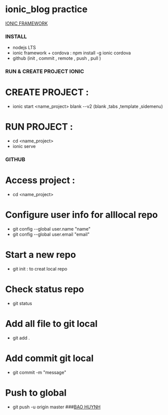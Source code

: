# ionic_blog practice
[IONIC FRAMEWORK](https://ionicframework.com/docs/)
### INSTALL
  * nodejs LTS
  * ionic framework + cordova : npm install -g ionic cordova
  * github (init , commit , remote , push , pull )
### RUN & CREATE PROJECT IONIC 
  # CREATE PROJECT :
  * ionic start <name_project> blank --v2 (blank ,tabs ,template ,sidemenu)
  # RUN PROJECT : 
  * cd <name_project> 
  * ionic serve
### GITHUB
  # Access project :
  * cd <name_project>
  # Configure user info for alllocal repo
  * git config --global user.name "name"
  * git config --global user.email "email"
  # Start a new repo 
  * git init : to creat local repo
  # Check status repo
  * git status
  # Add all file to git local
  * git add .
  # Add commit git local
  * git commit -m "message"
  # Push to global
  * git push -u origin master
###[BAO HUYNH](https://github.com/freycd) 
